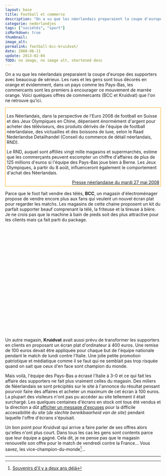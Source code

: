 ```yaml
---
layout: base
title: Football et commerce
description: "On a vu que les néerlandais preparaient la coupe d'europe des supporters avec beaucoup de sérieux. Les rues et les gens sont tous décorés en orange et évid"
categorie: nederlandjes
tags: ["sociétés", "sport"]
isMarkdown: true
thumbnail: 
image_alt: 
permalink: football-bcc-kruidvat/
date: 2008-06-11
update: 2013-02-04
TODO: no image, no image alt, shortened desc
---
```


On a vu que les néerlandais preparaient la coupe d'europe des supporters avec beaucoup de sérieux. Les rues et les gens sont tous décorés en orange et évidemment, dans un pays comme les Pays-Bas, les commercants sont les premiers à encourager ce mouvement de marrée orange. Voici quelques offres de commercants (BCC et Kruidvat) que l'on ne retrouve qu'ici.

<!-- HTML -->
<div style="border:1px solid orange; background-color:#FFF; padding:4px;">

Les Néerlandais, dans la perspective de l'Euro 2008 de football en Suisse et des Jeux Olympiques en Chine, dépensent énormément d'argent pour acheter des téléviseurs, des produits dérivés de l'équipe de football néerlandaise, des victuailles et des boissons de luxe, selon le Raad Nederlandse Detailhandel (Conseil du commerce de détail néerlandais, RND).

Le RND, auquel sont affiliés vingt mille magasins et supermarchés, estime que les commerçants peuvent escompter un chiffre d'affaires de plus de 125 millions d'euros si l'équipe des Pays-Bas joue bien à Berne. Les Jeux Olympiques, à partir du 8 août, influenceront également le comportement d'achat des Néerlandais.

<div align=right><a href="http://www.ambafrance.nl/spip.php?article9704">Presse néerlandaise du mardi 27 mai 2008</a></div>
</div>
<!-- / HTML -->

Parce que le foot fait vendre des télés, **BCC**, un magasin d'électroménager propose de vendre encore plus aux fans qui veulent un nouvel écran plat pour regarder les matchs. Les magasins de cette chaine proposent un kit du parfait supporter beauf comprenant la télé, la friteuse et la tireuse à bière. Je ne crois pas que la machine à bain de pieds soit des plus attractive pour les clients mais ça fait parti du package.

<!-- HTML -->
<div class="flex flex-col items-center">
<object width="425" height="344"><param name="movie" value="http://www.youtube.com/v/W-igBimZ4dQ&hl=nl"></param><embed src="http://www.youtube.com/v/W-igBimZ4dQ&hl=nl" type="application/x-shockwave-flash" width="425" height="344"></embed></object>
</div>
<!-- / HTML -->

Un autre magasin, **Kruidvat**  avait aussi prévu de transformer les supporters en clients en proposant un écran plat d'ordinateur à 400 euros. Une remise de 100 euros devait être appliquée pour chaque but de l'équipe nationale pendant le match de lundi contre l'Italie. Une jolie petite promotion patriotique et médiatique comme il se faut qui ne semblait pas trop risquée quand on sait que ceux d'en face sont champion du monde.

Mais voilà, l'équipe des Pays-Bas a écrasé l'Italie à 3-0 et ce qui fait les affaire des supporters ne fait plus vraiment celles du magasin. Des miliers de Néerlandais se sont précipités sur le site à l'annonce du résultat pensant pourvoir faire des affaires et acheter un maximum de cet écran à 100 euros. La plupart des visiteurs n'ont pas pu accéder au site tellement il était surchargé. Les quelques centaines d'écrans en stock ont tous été vendus et la direction a dût [afficher un message d'excuses](http://www.demorgen.be/dm/nl/999/Buitenlands-Voetbal/article/detail/307473/2008/06/10/EK-actie-met-korting-legt-Nederlandse-website-Kruidvat-plat.dhtml) pour la difficile accessibilité du site (*de slechte bereikbaarheid van de site*) pendant laquelle l'offre d'écrans s'épuisait.

Un bon point pour Kruidvat qui arrive a faire parler de ses offres alors qu'elles n'ont plus court. Dans tous les cas les gens sont contents parce que leur équipe a gagné. Cela dit, je ne pense pas que le magasin renouvelle son offre pour le match de vendredi contre la France... Vous savez, les vice-champion-du-monde[^1]...

---
[^1]: [Souvenirs d'il y a deux ans déjà](/on-est-en-finale)
<!-- post notes:
http://lioninoil.blogspot.com/2008/06/good-day-for-dutch-soccer-is-bad-one.html 
http://www.demorgen.be/dm/nl/999/Buitenlands-Voetbal/article/detail/307473/2008/06/10/EK-actie-met-korting-legt-Nederlandse-website-Kruidvat-plat.dhtml
--->
